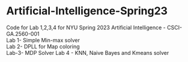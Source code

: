 # Artificial-Intelligence-Spring23

Code for Lab 1,2,3,4 for NYU Spring 2023 Artificial Intelligence - CSCI-GA.2560-001\
Lab 1- Simple Min-max solver\
Lab 2- DPLL for Map coloring\
Lab-3- MDP Solver
Lab 4 - KNN, Naive Bayes and Kmeans solver
